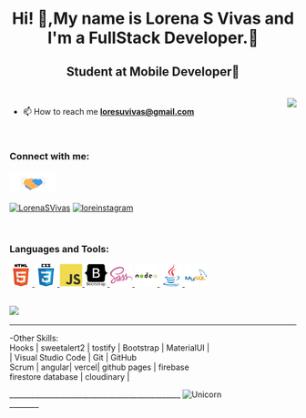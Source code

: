 

<h1 align="center">Hi! 👋,My name is Lorena S Vivas and I'm a FullStack Developer.🌟</h1>
<h2 align="center">Student at Mobile Developer🌟</h2>
<br>
<img align='right' src='https://res.cloudinary.com/dtgaqvham/image/upload/v1693503706/gifporfoliogithub_m7hp5v.gif' >

- 📫 How to reach me **loresuvivas@gmail.com**
<br>
<h3 align="left">Connect with me:</h3> <img src="https://github.com/0xAbdulKhalid/0xAbdulKhalid/raw/main/assets/mdImages/handshake.gif" width ="80">
<br>
<div align='left'>
<p align="left">
  <a href="https://www.linkedin.com/in/lorena-susana-vivas-966880a4/" target="blank"><img align="center"
      src="https://raw.githubusercontent.com/rahuldkjain/github-profile-readme-generator/master/src/images/icons/Social/linked-in-alt.svg"
      alt="LorenaSVivas" height="30" width="40" /></a>
       <a href="https://www.instagram.com/lorelolivs/" target="blank"><img align="center"
      src="https://raw.githubusercontent.com/rahuldkjain/github-profile-readme-generator/master/src/images/icons/Social/instagram.svg"
      alt="loreinstagram" height="30" width="40" /></a>
      </p>
<br>

<h3 align="left">Languages and Tools:</h3>
<p align="left">
    <a href="https://www.w3.org/html/" target="_blank" rel="noreferrer"> <img
      src="https://raw.githubusercontent.com/devicons/devicon/master/icons/html5/html5-original-wordmark.svg"
      alt="html5" width="40" height="40" /> </a>
     <a href="https://www.w3schools.com/css/" target="_blank"
    rel="noreferrer"> <img
      src="https://raw.githubusercontent.com/devicons/devicon/master/icons/css3/css3-original-wordmark.svg" alt="css3"
      width="40" height="40" /> </a>
    <a href="https://developer.mozilla.org/en-US/docs/Web/JavaScript" target="_blank"
    rel="noreferrer"> <img
      src="https://raw.githubusercontent.com/devicons/devicon/master/icons/javascript/javascript-original.svg"
      alt="javascript" width="40" height="40" /> </a> 
  <a href="https://getbootstrap.com" target="_blank" rel="noreferrer">
    <img src="https://raw.githubusercontent.com/devicons/devicon/master/icons/bootstrap/bootstrap-plain-wordmark.svg"
      alt="bootstrap" width="40" height="40" /> </a>
    <a href="https://sass-lang.com" target="_blank" rel="noreferrer"> <img
      src="https://raw.githubusercontent.com/devicons/devicon/master/icons/sass/sass-original.svg" alt="sass" width="40"
      height="40" /> </a>
    <a href="https://nodejs.org" target="_blank" rel="noreferrer"> <img
      src="https://raw.githubusercontent.com/devicons/devicon/master/icons/nodejs/nodejs-original-wordmark.svg"
      alt="nodejs" width="40" height="40" /> </a> 
      <a href="https://www.java.com" target="_blank" rel="noreferrer"> <img
      src="https://raw.githubusercontent.com/devicons/devicon/master/icons/java/java-original.svg" alt="java" width="40"
      height="40" /> </a> 
      <a href="https://www.mysql.com/" target="_blank" rel="noreferrer"> <img
      src="https://raw.githubusercontent.com/devicons/devicon/master/icons/mysql/mysql-original-wordmark.svg"
      alt="mysql" width="40" height="40" /> </a> 

   </p>

<br>
<img src="https://img.shields.io/badge/-React-%23282C34?style=flat-square&logo=react"/>

_______________________________________________________

-Other Skills: <br>
Hooks | sweetalert2 | tostify | Bootstrap | MaterialUI | <br>
| Visual Studio Code 	| Git 	| GitHub <br>
Scrum | angular| vercel| github pages | firebase <br>
firestore database | cloudinary | 


<img align="right" width=200px alt="Unicorn" src="https://media.giphy.com/media/3ohs4BSacFKI7A717y/giphy.gif" />
_______________________________________________________

